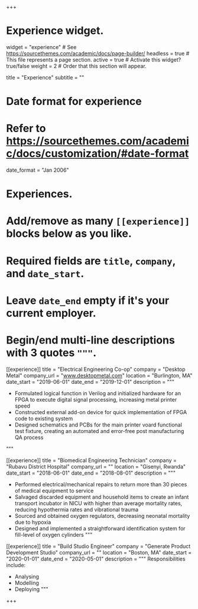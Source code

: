 +++
# Experience widget.
widget = "experience"  # See https://sourcethemes.com/academic/docs/page-builder/
headless = true  # This file represents a page section.
active = true  # Activate this widget? true/false
weight = 2  # Order that this section will appear.

title = "Experience"
subtitle = ""

# Date format for experience
#   Refer to https://sourcethemes.com/academic/docs/customization/#date-format
date_format = "Jan 2006"

# Experiences.
#   Add/remove as many `[[experience]]` blocks below as you like.
#   Required fields are `title`, `company`, and `date_start`.
#   Leave `date_end` empty if it's your current employer.
#   Begin/end multi-line descriptions with 3 quotes `"""`.
[[experience]]
  title = "Electrical Engineering Co-op"
  company = "Desktop Metal"
  company_url = "www.desktopmetal.com"
  location = "Burlington, MA"
  date_start = "2019-06-01"
  date_end = "2019-12-01"
  description = """
  
  * Formulated logical function in Verilog and initialized hardware for an FPGA to execute digital signal processing, increasing metal printer speed 
  * Constructed external add-on device for quick implementation of FPGA code to existing system
  * Designed schematics and PCBs for the main printer voard functional test fixture, creating an automated and error-free post manufacturing QA process
  
  """
  
  [[experience]]
  title = "Biomedical Engineering Technician"
  company = "Rubavu District Hospital"
  company_url = ""
  location = "Gisenyi, Rwanda"
  date_start = "2018-06-01"
  date_end = "2018-08-01"
  description = """

  * Performed electrical/mechanical repairs to return more than 30 pieces of medical equipment to service 
  * Salvaged discarded equipment and household items to create an infant transport incubator in NICU with higher than average mortality rates, reducing hypothermia rates and vibrational trauma
  * Sourced and obtained oxygen regulators, decreasing neonatal mortality due to hypoxia
  * Designed and implemented a straightforward identification system for fill-level of oxygen cylinders
  """
  
  [[experience]]
  title = "Build Studio Engineer"
  company = "Generate Product Development Studio"
  company_url = ""
  location = "Boston, MA"
  date_start = "2020-01-01"
  date_end = "2020-05-01"
  description = """
  Responsibilities include:
  
  * Analysing
  * Modelling
  * Deploying
  """

+++
